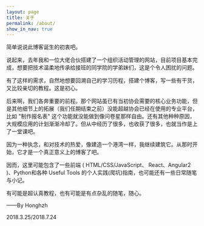 ```yaml
---
layout: page
title: 关于 
permalink: /about/
show_in_nav: true
---
```


简单说说此博客诞生的初衷吧。

说起来，去年我和一位大佬合伙搭建了一个组织活动管理的网站，目前项目基本完成，想要把技术温柔地传承给接班的同学院的学弟妹们，这是个令人困扰的问题。

有了这样的需求，自然地想要回溯自己的学习历程，搭建个博客，写一些有干货，又比较亲切的教程。这是初心。

后来啊，我们各奔重要的前程。那个网站虽已有当初协会需要的核心业务功能，但是其他细节上的拓展（我们任期结束之前）没能超越协会已经在使用的专业平台，比如 "制作报名表" 这个功能就没能做到像问卷星那样自由。还有其他种种原因，大规模应用的计划渐渐冷却了。但从中经历了很多，也收获了很多，也就当作是上了一堂课吧。

因为一种执念，和对技术的热爱，像建造一个港湾一样，我继续建筑它。从那时开始，它才是一个真正意义上的博客了吧。

因而，这里可能包含了一些前端 ( HTML/CSS/JavaScript、 React、Angular2 )、Python和各种 Useful Tools 的个人实践(爬坑)指南，也可能还有一些日常随笔与小记。

有可能是超认真教程，也有可能是有点杂乱的随笔，随心。

——By Honghzh

2018.3.25/2018.7.24
